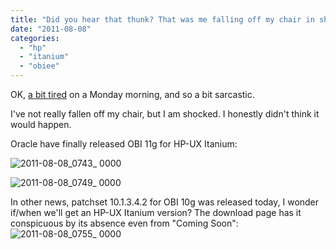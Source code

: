 ```yaml
---
title: "Did you hear that thunk? That was me falling off my chair in shock"
date: "2011-08-08"
categories: 
  - "hp"
  - "itanium"
  - "obiee"
---
```


OK, [a bit tired](http://twitter.com/#!/rnm1978/status/98045868221018113) on a Monday morning, and so a bit sarcastic.

I've not really fallen off my chair, but I am shocked. I honestly didn't think it would happen.

Oracle have finally released OBI 11g for HP-UX Itanium:

![](/images/rnm1978/2011-08-08_0743_-0000.png "2011-08-08_0743_ 0000")


![](/images/rnm1978/2011-08-08_0749_-0000.png "2011-08-08_0749_ 0000")

In other news, patchset 10.1.3.4.2 for OBI 10g was released today, I wonder if/when we'll get an HP-UX Itanium version? The download page has it conspicuous by its absence even from "Coming Soon": ![](/images/rnm1978/2011-08-08_0755_-0000.png "2011-08-08_0755_ 0000")
